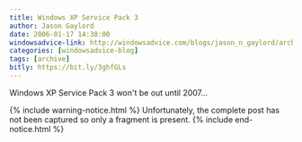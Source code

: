 ```yaml
---
title: Windows XP Service Pack 3
author: Jason Gaylord
date: 2006-01-17 14:38:00
windowsadvice-link: http://windowsadvice.com/blogs/jason_n_gaylord/archive/2006/01/17/Windows-XP-Service-Pack-3-Update-January-17-2006.aspx
categories: [windowsadvice-blog]
tags: [archive]
bitly: https://bit.ly/3ghfGLs
---
```


Windows XP Service Pack 3 won't be out until 2007...

{% include warning-notice.html %}
Unfortunately, the complete post has not been captured so only a fragment is present.
{% include end-notice.html %}